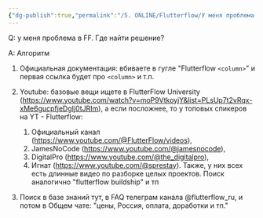 ```yaml
---
{"dg-publish":true,"permalink":"/5. ONLINE/Flutterflow/У меня проблема в FF. Где найти решение?/","created":"2024-10-23T10:58:34.153-03:00","updated":"2024-10-23T11:01:05.311-03:00"}
---
```


Q: у меня проблема в FF. Где найти решение?

A: Алгоритм
1. Официальная документация: вбиваете в гугле "Flutterflow `<column>`" и первая ссылка будет про `<column>` и т.п.
2. Youtube: базовые вещи ищете в FlutterFlow University (https://www.youtube.com/watch?v=moP9VtkoyjY&list=PLsUp7t2vRqx-xMe6gucpfjeDgIj0tJRIm), а если посложнее, то у топовых спикеров на YT - Flutterflow:
	1. Официальный канал (https://www.youtube.com/@FlutterFlow/videos), 
	2. JamesNoCode (https://www.youtube.com/@jamesnocode), 
	3. DigitalPro (https://www.youtube.com/@the_digitalpro), 
	4. Игнат (https://www.youtube.com/@sprestay). 
	Также, у них всех есть длинные видео по разборке целых проектов. Поиск аналогично "flutterflow buildship" и тп
	
3. Поиск в базе знаний тут, в FAQ телеграм канала @flutterflow_ru, и потом в Общем чате: "цены, Россия, оплата, доработки и тп."